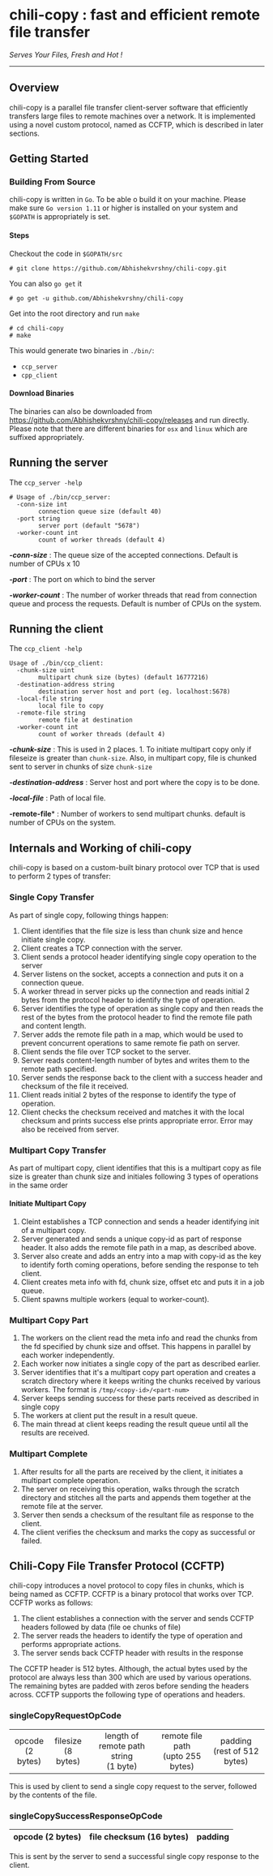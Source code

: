 # chili-copy : fast and efficient remote file transfer
*Serves Your Files, Fresh and Hot !*

--------------------------------
## Overview
chili-copy is a parallel file transfer client-server software that efficiently transfers large files to remote machines over a network. It is implemented using a novel custom protocol, named as CCFTP, which is described in later sections. 
## Getting Started
### Building From Source
chili-copy is written in `Go`. To be able o build it on your machine. Please make sure `Go version 1.11` or higher is installed on your system and `$GOPATH` is appropriately is set.
#### Steps
Checkout the code in `$GOPATH/src`
```
# git clone https://github.com/Abhishekvrshny/chili-copy.git
```
You can also `go get` it
```
# go get -u github.com/Abhishekvrshny/chili-copy
```
Get into the root directory and run `make`
```
# cd chili-copy 
# make
```
This would generate two binaries in `./bin/`:
* `ccp_server`
* `cpp_client`

#### Download Binaries
The binaries can also be downloaded from https://github.com/Abhishekvrshny/chili-copy/releases and run directly. Please note that there are different binaries for `osx` and `linux` which are suffixed appropriately.
## Running the server
The `ccp_server -help`
```
# Usage of ./bin/ccp_server:
  -conn-size int
    	connection queue size (default 40)
  -port string
    	server port (default "5678")
  -worker-count int
    	count of worker threads (default 4)
```

***-conn-size*** : The queue size of the accepted connections. Default is number of CPUs x 10

***-port*** : The port on which to bind the server

***-worker-count*** : The number of worker threads that read from connection queue and process the requests. Default is number of CPUs on the system.

## Running the client
The `ccp_client -help`
```
Usage of ./bin/ccp_client:
  -chunk-size uint
    	multipart chunk size (bytes) (default 16777216)
  -destination-address string
    	destination server host and port (eg. localhost:5678)
  -local-file string
    	local file to copy
  -remote-file string
    	remote file at destination
  -worker-count int
    	count of worker threads (default 4)
```

***-chunk-size*** : This is used in 2 places. 1. To initiate multipart copy only if fileseize is greater than `chunk-size`. Also, in multipart copy, file is chunked sent to server in chunks of size `chunk-size`

***-destination-address*** : Server host and port where the copy is to be done.

***-local-file*** : Path of local file.

**-remote-file*** : Number of workers to send multipart chunks. default is number of CPUs on the system.

## Internals and Working of chili-copy
chili-copy is based on a custom-built binary protocol over TCP that is used to perform 2 types of transfer:
### Single Copy Transfer
As part of single copy, following things happen:
1. Client identifies that the file size is less than chunk size and hence initiate single copy.
2. Client creates a TCP connection with the server.
3. Client sends a protocol header identifying single copy operation to the server
4. Server listens on the socket, accepts a connection and puts it on a connection queue.
5. A worker thread in server picks up the connection and reads initial 2 bytes from the protocol header to identify the type of operation.
6. Server identifies the type of operation as single copy and then reads the rest of the bytes from the protocol header to find the remote file path and content length.
7. Server adds the remote file path in a map, which would be used to prevent concurrent operations to same remote fie path on server.
8. Client sends the file over TCP socket to the server.
9. Server reads content-length number of bytes and writes them to the remote path specified.
10. Server sends the response back to the client with a success header and checksum of the file it received.
11. Client reads initial 2 bytes of the response to identify the type of operation.
12. Client checks the checksum received and matches it with the local checksum and prints success else prints appropriate error. Error may also be received from server. 

### Multipart Copy Transfer
As part of multipart copy, client identifies that this is a multipart copy as file size is greater than chunk size and initiales following 3 types of operations in the same order
#### Initiate Multipart Copy
1. Cleint establishes a TCP connection and sends a header identifying init of a multipart copy.
2. Server generated and sends a unique copy-id as part of response header. It also adds the remote file path in a map, as described above.
3. Server also create and adds an entry into a map with copy-id as the key to identify forth coming operations, before sending the response to teh client.
3. Client creates meta info with fd, chunk size, offset etc and puts it in a job queue.
4. Client spawns multiple workers (equal to worker-count).
### Multipart Copy Part
1. The workers on the client read the meta info and read the chunks from the fd specified by chunk size and offset. This happens in parallel by each worker independently.
2. Each worker now initiates a single copy of the part as described earlier.
3. Server identifies that it's a multipart copy part operation and creates a scratch directory where it keeps writing the chunks received by various workers. The format is `/tmp/<copy-id>/<part-num>`
4. Server keeps sending success for these parts received as described in single copy
5. The workers at client put the result in a result queue.
6. The main thread at client keeps reading the result queue until all the results are received.
### Multipart Complete
1. After results for all the parts are received by the client, it initiates a multipart complete operation.
2. The server on receiving this operation, walks through the scratch directory and stitches all the parts and appends them together at the remote file at the server.
3. Server then sends a checksum of the resultant file as response to the client.
4. The client verifies the checksum and marks the copy as successful or failed.

## Chili-Copy File Transfer Protocol (CCFTP)
chili-copy introduces a novel protocol to copy files in chunks, which is being named as CCFTP. CCFTP is a binary protocol that works over TCP. CCFTP works as follows:
1. The client establishes a connection with the server and sends CCFTP headers followed by data (file oe chunks of file)
2. The server reads the headers to identify the type of operation and performs appropriate actions.
3. The server sends back CCFTP header with results in the response

The CCFTP header is 512 bytes. Although, the actual bytes used by the protocol are always less than 300 which are used by various operations. The remaining bytes are padded with zeros before sending the headers across. CCFTP supports the following type of operations and headers.

### singleCopyRequestOpCode

| | | | | |
|:-:|:-:|:-:|:-:|:-:|
| opcode<br>(2 bytes)   | filesize<br>(8 bytes)  | length of remote path string<br>(1 byte) | remote file path<br>(upto 255 bytes) | padding<br>(rest of 512 bytes) |

This is used by client to send a single copy request to the server, followed by the contents of the file.

### singleCopySuccessResponseOpCode

| opcode (2 bytes) | file checksum (16 bytes) | padding |
|------------------|--------------------------|---------|

This is sent by the server to send a successful single copy response to the client.

